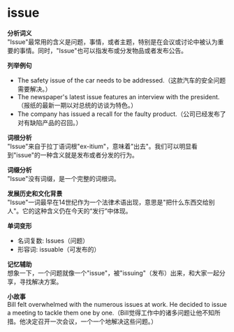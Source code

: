 # issue

**分析词义**  
"Issue"最常用的含义是问题，事情，或者主题，特别是在会议或讨论中被认为重要的事情。同时，"Issue"也可以指发布或分发物品或者发布公告。

  

**列举例句**

  

*   The safety issue of the car needs to be addressed.（这款汽车的安全问题需要解决。）
*   The newspaper's latest issue features an interview with the president.（报纸的最新一期以对总统的访谈为特色。）
*   The company has issued a recall for the faulty product.（公司已经发布了对有缺陷产品的召回。）

  

**词根分析**  
"Issue"来自于拉丁语词根"ex-itium"，意味着"出去"。我们可以明显看到"issue"的一种含义就是发布或者分发的行为。

  

**词缀分析**  
"Issue"没有词缀，是一个完整的词根词。

  

**发展历史和文化背景**  
"Issue"一词最早在14世纪作为一个法律术语出现，意思是"把什么东西交给别人"。它的这种含义仍在今天的“发行”中体现。

  

**单词变形**

  

*   名词复数: Issues（问题）
*   形容词: issuable（可发布的）

  

**记忆辅助**  
想象一下，一个问题就像一个"issue"，被"issuing"（发布）出来，和大家一起分享，寻找解决方案。

  

**小故事**  
Bill felt overwhelmed with the numerous issues at work. He decided to issue a meeting to tackle them one by one.（Bill觉得工作中的诸多问题让他不知所措。他决定召开一次会议，一个一个地解决这些问题。）
